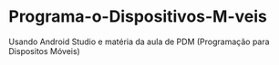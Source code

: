 # Programa-o-Dispositivos-M-veis
Usando Android Studio e matéria da aula de PDM (Programação para Dispositos Móveis)
